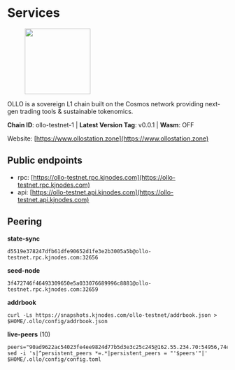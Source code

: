 # Services

<figure><img src="https://raw.githubusercontent.com/kj89/testnet_manuals/main/pingpub/logos/ollo.png" width="150" alt=""><figcaption></figcaption></figure>

OLLO is a sovereign L1 chain built on the Cosmos network providing  next-gen trading tools & sustainable tokenomics.

**Chain ID**: ollo-testnet-1 | **Latest Version Tag**: v0.0.1 | **Wasm**: OFF

Website: [https://www.ollostation.zone](https://www.ollostation.zone)


## Public endpoints

* rpc: [https://ollo-testnet.rpc.kjnodes.com](https://ollo-testnet.rpc.kjnodes.com)
* api: [https://ollo-testnet.api.kjnodes.com](https://ollo-testnet.api.kjnodes.com)

## Peering

**state-sync**

```
d5519e378247dfb61dfe90652d1fe3e2b3005a5b@ollo-testnet.rpc.kjnodes.com:32656
```

**seed-node**

```
3f472746f46493309650e5a033076689996c8881@ollo-testnet.rpc.kjnodes.com:32659
```

**addrbook**
```
curl -Ls https://snapshots.kjnodes.com/ollo-testnet/addrbook.json > $HOME/.ollo/config/addrbook.json
```

**live-peers** (10)
```
peers="90ad9622ac54023fe4ee9824d77b5d3e3c25c245@162.55.234.70:54956,74e60a35557efc793edb10667c3fff979ccbf49f@141.95.204.81:26656,98ea25336f87ebca4180c974e8b26aec55611ecb@173.212.226.128:32656,7349272f712e713a957bf5349930e3439e98b518@167.235.27.69:20656,a553ae4af55d127300dd707a46e715b47a82610a@65.21.131.215:26626,d5519e378247dfb61dfe90652d1fe3e2b3005a5b@65.109.68.190:32656,76035e4e4afa5d7e560c57f27bb147504cf33dac@35.228.89.235:26656,d6c5ff021b091a1fd93b9f811cf7fca0d31e8510@65.108.238.61:46656,46cd4ab1a4fd92ee0ab510d05dce3cd00e639a05@3.235.146.125:26656,4a1dce5e59374f85d45fdb49478658b03e3d2ef3@65.21.134.202:26626"
sed -i 's|^persistent_peers *=.*|persistent_peers = "'$peers'"|' $HOME/.ollo/config/config.toml
```
